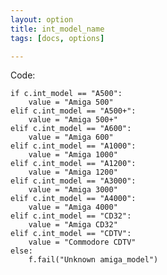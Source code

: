 ```yaml
---
layout: option
title: int_model_name
tags: [docs, options]

---
```


Code:

    if c.int_model == "A500":
        value = "Amiga 500"
    elif c.int_model == "A500+":
        value = "Amiga 500+"
    elif c.int_model == "A600":
        value = "Amiga 600"
    elif c.int_model == "A1000":
        value = "Amiga 1000"
    elif c.int_model == "A1200":
        value = "Amiga 1200"
    elif c.int_model == "A3000":
        value = "Amiga 3000"
    elif c.int_model == "A4000":
        value = "Amiga 4000"
    elif c.int_model == "CD32":
        value = "Amiga CD32"
    elif c.int_model == "CDTV":
        value = "Commodore CDTV"
    else:
        f.fail("Unknown amiga_model")
